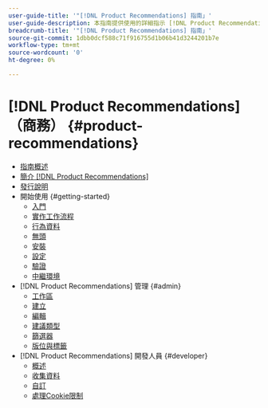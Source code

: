 ```yaml
---
user-guide-title: '"[!DNL Product Recommendations] 指南」'
user-guide-description: 本指南提供使用的詳細指示 [!DNL Product Recommendations] 從Adobe Commerce。
breadcrumb-title: '"[!DNL Product Recommendations] 指南」'
source-git-commit: 1dbb0dcf588c71f916755d1b06b41d3244201b7e
workflow-type: tm+mt
source-wordcount: '0'
ht-degree: 0%

---
```


# [!DNL Product Recommendations] （商務） {#product-recommendations}

- [指南概述](guide-overview.md)
- [簡介 [!DNL Product Recommendations]](overview.md)
- [發行說明](release-notes.md)
- 開始使用 {#getting-started}
   - [入門](onboarding.md)
   - [實作工作流程](implementation-workflow.md)
   - [行為資料](behavioral-data.md)
   - [無頭](headless.md)
   - [安裝](install-configure.md)
   - [設定](settings.md)
   - [驗證](verify.md)
   - [中繼環境](staging-environment.md)
- [!DNL Product Recommendations] 管理 {#admin}
   - [工作區](workspace.md)
   - [建立](create.md)
   - [編輯](edit.md)
   - [建議類型](type.md)
   - [篩選器](filters.md)
   - [版位與標籤](placement.md)
- [!DNL Product Recommendations] 開發人員 {#developer}
   - [概述](development-overview.md)
   - [收集資料](events.md)
   - [自訂](customize.md)
   - [處理Cookie限制](setting-cookie.md)
